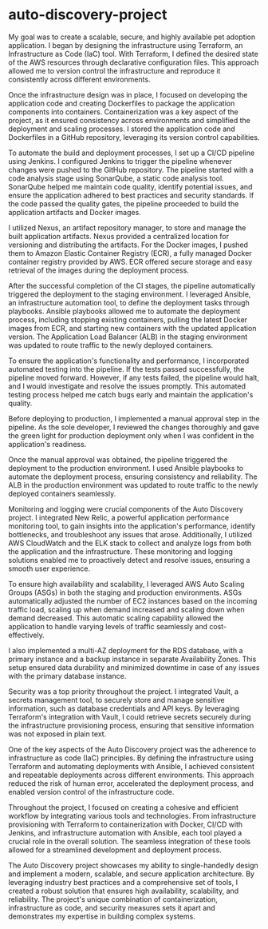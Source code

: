 # auto-discovery-project
My goal was to create a scalable, secure, and highly available pet adoption application. I began by designing the infrastructure using Terraform, an Infrastructure as Code (IaC) tool. With Terraform, I defined the desired state of the AWS resources through declarative configuration files. This approach allowed me to version control the infrastructure and reproduce it consistently across different environments.

Once the infrastructure design was in place, I focused on developing the application code and creating Dockerfiles to package the application components into containers. Containerization was a key aspect of the project, as it ensured consistency across environments and simplified the deployment and scaling processes. I stored the application code and Dockerfiles in a GitHub repository, leveraging its version control capabilities.

To automate the build and deployment processes, I set up a CI/CD pipeline using Jenkins. I configured Jenkins to trigger the pipeline whenever changes were pushed to the GitHub repository. The pipeline started with a code analysis stage using SonarQube, a static code analysis tool. SonarQube helped me maintain code quality, identify potential issues, and ensure the application adhered to best practices and security standards. If the code passed the quality gates, the pipeline proceeded to build the application artifacts and Docker images.

I utilized Nexus, an artifact repository manager, to store and manage the built application artifacts. Nexus provided a centralized location for versioning and distributing the artifacts. For the Docker images, I pushed them to Amazon Elastic Container Registry (ECR), a fully managed Docker container registry provided by AWS. ECR offered secure storage and easy retrieval of the images during the deployment process.

After the successful completion of the CI stages, the pipeline automatically triggered the deployment to the staging environment. I leveraged Ansible, an infrastructure automation tool, to define the deployment tasks through playbooks. Ansible playbooks allowed me to automate the deployment process, including stopping existing containers, pulling the latest Docker images from ECR, and starting new containers with the updated application version. The Application Load Balancer (ALB) in the staging environment was updated to route traffic to the newly deployed containers.

To ensure the application's functionality and performance, I incorporated automated testing into the pipeline. If the tests passed successfully, the pipeline moved forward. However, if any tests failed, the pipeline would halt, and I would investigate and resolve the issues promptly. This automated testing process helped me catch bugs early and maintain the application's quality.

Before deploying to production, I implemented a manual approval step in the pipeline. As the sole developer, I reviewed the changes thoroughly and gave the green light for production deployment only when I was confident in the application's readiness.

Once the manual approval was obtained, the pipeline triggered the deployment to the production environment. I used Ansible playbooks to automate the deployment process, ensuring consistency and reliability. The ALB in the production environment was updated to route traffic to the newly deployed containers seamlessly.

Monitoring and logging were crucial components of the Auto Discovery project. I integrated New Relic, a powerful application performance monitoring tool, to gain insights into the application's performance, identify bottlenecks, and troubleshoot any issues that arose. Additionally, I utilized AWS CloudWatch and the ELK stack to collect and analyze logs from both the application and the infrastructure. These monitoring and logging solutions enabled me to proactively detect and resolve issues, ensuring a smooth user experience.

To ensure high availability and scalability, I leveraged AWS Auto Scaling Groups (ASGs) in both the staging and production environments. ASGs automatically adjusted the number of EC2 instances based on the incoming traffic load, scaling up when demand increased and scaling down when demand decreased. This automatic scaling capability allowed the application to handle varying levels of traffic seamlessly and cost-effectively.

I also implemented a multi-AZ deployment for the RDS database, with a primary instance and a backup instance in separate Availability Zones. This setup ensured data durability and minimized downtime in case of any issues with the primary database instance.

Security was a top priority throughout the project. I integrated Vault, a secrets management tool, to securely store and manage sensitive information, such as database credentials and API keys. By leveraging Terraform's integration with Vault, I could retrieve secrets securely during the infrastructure provisioning process, ensuring that sensitive information was not exposed in plain text.

One of the key aspects of the Auto Discovery project was the adherence to infrastructure as code (IaC) principles. By defining the infrastructure using Terraform and automating deployments with Ansible, I achieved consistent and repeatable deployments across different environments. This approach reduced the risk of human error, accelerated the deployment process, and enabled version control of the infrastructure code.

Throughout the project, I focused on creating a cohesive and efficient workflow by integrating various tools and technologies. From infrastructure provisioning with Terraform to containerization with Docker, CI/CD with Jenkins, and infrastructure automation with Ansible, each tool played a crucial role in the overall solution. The seamless integration of these tools allowed for a streamlined development and deployment process.

The Auto Discovery project showcases my ability to single-handedly design and implement a modern, scalable, and secure application architecture. By leveraging industry best practices and a comprehensive set of tools, I created a robust solution that ensures high availability, scalability, and reliability. The project's unique combination of containerization, infrastructure as code, and security measures sets it apart and demonstrates my expertise in building complex systems.
